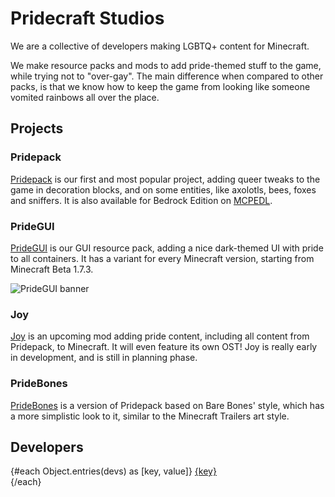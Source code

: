 <!-- Copyright (c) 2023-2024 Pridecraft Studios & contributors
	 SPDX-License-Identifier: CC-BY-SA-4.0
	 https://git.pridecraft.gay/website/blob/HEAD/LICENSE-CC-BY-SA-4.0 -->
<script lang="ts">
import devs from '$lib/vars/devs';

import Picture from '$lib/components/Picture.svelte';

import { Socials, Donate } from '$lib/boilerplate';
</script>

# Pridecraft Studios

We are a collective of developers making LGBTQ+ content for Minecraft.

We make resource packs and mods to add pride-themed stuff to the game, while trying not to "over-gay".
The main difference when compared to other packs,
is that we know how to keep the game from looking like someone vomited rainbows all over the place.

<Donate/>

## Projects

### Pridepack

[Pridepack](pridepack) is our first and most popular project, adding queer tweaks to the game in decoration blocks,
and on some entities, like axolotls, bees, foxes and sniffers.
It is also available for Bedrock Edition on [MCPEDL](https://mcpedl.com/pridepack).

<Picture name="pridepack/banner" order="avif" original="avif"
	alt="The Pride Pack banner, featuring a rainbow bed, a bii, an aroace axolotl, a sleeping fox,
		chiseled bookshelves with rainbow-colored books, and a gay flag painting."
/>

### PrideGUI

[PrideGUI](pridegui) is our GUI resource pack, adding a nice dark-themed UI with pride to all containers.
It has a variant for every Minecraft version, starting from Minecraft Beta 1.7.3.

![PrideGUI banner](https://cdn.modrinth.com/data/6mcKx2Pb/images/05250c177741152dca8e964ea47a3806d23d4432.png)

### Joy

[Joy](https://git.pridecraft.gay/joy) is an upcoming mod adding pride content,
including all content from Pridepack, to Minecraft.
It will even feature its own OST!
Joy is really early in development, and is still in planning phase.

### PrideBones

[PrideBones](pridebones) is a version of Pridepack based on Bare Bones' style,
which has a more simplistic look to it, similar to the Minecraft Trailers art style.

<Picture name="pridebones/banner" order="avif" original="avif"
	alt="The Pride Pack banner, featuring a rainbow bed, a bii, an aroace axolotl, a sleeping fox,
		chiseled bookshelves with rainbow-colored books, and a gay flag painting."
/>

<Socials />

## Developers

{#each Object.entries(devs) as [key, value]}
<a rel="me" href="{value.link}">{key}</a><br/>
{/each}
